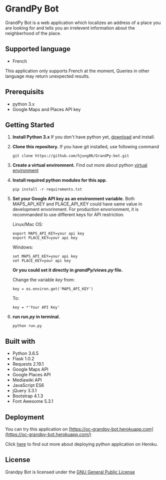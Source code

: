 
# GrandPy Bot
GrandPy Bot is a web application which localizes an address of a place you are looking for and tells you an irrelevent information about the neighberhood of the place.

## Supported language
- French

This application only supports French at the moment, Queries in other language may return unexpected results.

## Prerequisits
- python 3.x
- Google Maps and Places API key

## Getting Started
1. **Install Python 3.x**
	If you don't have python yet, [download](https://www.python.org/downloads/) and install.

2. **Clone this repository.**
	If you have git installed, use following command
	```
	git clone https://github.com/hjung06/GrandPy-bot.git
	```

3. **Create a virtual environment.**
	Find out more about python [virtual environment](https://docs.python.org/3/tutorial/venv.html)

4. **Install required python modules for this app.**
	```
	pip install -r requirements.txt
	```

5. **Set your Google API key as an environment variable.**
	Both MAPS_API_KEY and PLACE_API_KEY could have same value in development envorinment. For production envorionment, it is recommanded to use different keys for API restriction.

	Linux/Mac OS:
	```
	export MAPS_API_KEY=your api key
	export PLACE_KEY=your api key
	```
	Windows:
	```
	set MAPS_API_KEY=your api key
	set PLACE_KEY=your api key
	```
	**Or you could set it directly in *grandPy/views.py* file.**

	Change the variable *key* from:
	```
	key = os.environ.get('MAPS_API_KEY')
	```
	To:
	```
	key = *'Your API Key'
	```
6. **run *run.py* in terminal.**
	```
	python run.py
	```

## Built with
- Python 3.6.5
- Flask 1.0.2
- Requests 2.19.1
- Google Maps API
- Google Places API
- Mediawiki API
- JavaScript ES6
- jQuery 3.3.1
- Bootstrap 4.1.3
- Font Awesome 5.3.1

## Deployment
You can try this application on [https://oc-grandpy-bot.herokuapp.com](https://oc-grandpy-bot.herokuapp.com/)

Click [here](https://devcenter.heroku.com/articles/getting-started-with-python) to find out more about deploying python application on Heroku.

## License
Grandpy Bot is licensed under the [GNU General Public License](https://www.gnu.org/licenses/gpl-3.0.en.html)
